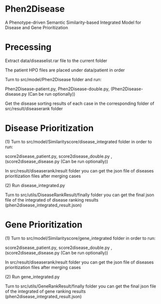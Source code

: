 # Phen2Disease

A Phenotype-driven Semantic Similarity-based Integrated Model for Disease and Gene Prioritization

# Precessing

Extract data/diseaselist.rar file to the current folder

The patient HPO files are placed under data/patient in order

Turn to src/model/Phen2Disease folder and run:

Phen2Disease-patient.py, Phen2Disease-double.py, (Phen2Disease-disease.py (Can be run optionally))

Get the disease sorting results of each case in the corresponding folder of src/result/diseaserank folder

# Disease Prioritization
(1) Turn to src/model/Similarityscore/disease_integrated folder in order to run:

score2disease_patient.py, score2disease_double.py , (score2disease_disease.py (Can be run optionally))

In src/result/diseaserank/result folder you can get the json file of diseases prioritization files after merging cases

(2) Run disease_integrated.py

Turn to src/utils/DiseaseRankResult/finally folder you can get the final json file of the integrated of disease ranking results (phen2disease_integrated_result.json)

# Gene Prioritization

(1) Turn to src/model/Similarityscore/gene_integrated folder in order to run:

score2disease_patient.py, score2disease_double.py , (score2disease_disease.py (Can be run optionally))

In src/result/diseaserank/result folder you can get the json file of diseases prioritization files after merging cases

(2) Run gene_integrated.py

Turn to src/utils/GeneRankResult/finally folder you can get the final json file of the integrated of gene ranking results (phen2disease_integrated_result.json)
